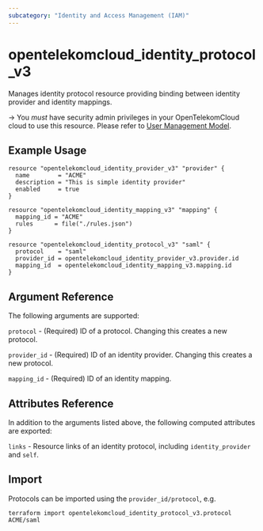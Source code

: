 ```yaml
---
subcategory: "Identity and Access Management (IAM)"
---
```


# opentelekomcloud_identity_protocol_v3

Manages identity protocol resource providing binding between identity provider and identity mappings.

-> You _must_ have security admin privileges in your OpenTelekomCloud
cloud to use this resource. Please refer to [User Management Model](https://docs.otc.t-systems.com/en-us/usermanual/iam/iam_01_0034.html).


## Example Usage

```hcl
resource "opentelekomcloud_identity_provider_v3" "provider" {
  name        = "ACME"
  description = "This is simple identity provider"
  enabled     = true
}

resource "opentelekomcloud_identity_mapping_v3" "mapping" {
  mapping_id = "ACME"
  rules      = file("./rules.json")
}

resource "opentelekomcloud_identity_protocol_v3" "saml" {
  protocol    = "saml"
  provider_id = opentelekomcloud_identity_provider_v3.provider.id
  mapping_id  = opentelekomcloud_identity_mapping_v3.mapping.id
}
```

## Argument Reference

The following arguments are supported:

`protocol` - (Required) ID of a protocol. Changing this creates a new protocol.

`provider_id` - (Required) ID of an identity provider. Changing this creates a new protocol.

`mapping_id` - (Required) ID of an identity mapping.


## Attributes Reference

In addition to the arguments listed above, the following computed attributes are exported:

`links` - Resource links of an identity protocol, including `identity_provider` and `self`.

## Import

Protocols can be imported using the `provider_id/protocol`, e.g.

```shell
terraform import opentelekomcloud_identity_protocol_v3.protocol ACME/saml
```

